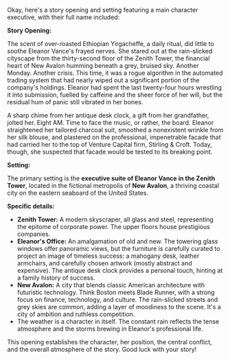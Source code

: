 Okay, here's a story opening and setting featuring a main character executive, with their full name included:

**Story Opening:**

The scent of over-roasted Ethiopian Yirgacheffe, a daily ritual, did little to soothe Eleanor Vance's frayed nerves. She stared out at the rain-slicked cityscape from the thirty-second floor of the Zenith Tower, the financial heart of New Avalon humming beneath a grey, bruised sky. Another Monday. Another crisis. This time, it was a rogue algorithm in the automated trading system that had nearly wiped out a significant portion of the company's holdings. Eleanor had spent the last twenty-four hours wrestling it into submission, fuelled by caffeine and the sheer force of her will, but the residual hum of panic still vibrated in her bones.

A sharp chime from her antique desk clock, a gift from her grandfather, jolted her. Eight AM. Time to face the music, or rather, the board. Eleanor straightened her tailored charcoal suit, smoothed a nonexistent wrinkle from her silk blouse, and plastered on the professional, impenetrable facade that had carried her to the top of Venture Capital firm, Stirling & Croft. Today, though, she suspected that facade would be tested to its breaking point.

**Setting:**

The primary setting is the **executive suite of Eleanor Vance in the Zenith Tower**, located in the fictional metropolis of **New Avalon**, a thriving coastal city on the eastern seaboard of the United States.

**Specific details:**

*   **Zenith Tower:** A modern skyscraper, all glass and steel, representing the epitome of corporate power. The upper floors house prestigious companies.
*   **Eleanor's Office:** An amalgamation of old and new. The towering glass windows offer panoramic views, but the furniture is carefully curated to project an image of timeless success: a mahogany desk, leather armchairs, and carefully chosen artwork (mostly abstract and expensive). The antique desk clock provides a personal touch, hinting at a family history of success.
*   **New Avalon:** A city that blends classic American architecture with futuristic technology. Think Boston meets Blade Runner, with a strong focus on finance, technology, and culture. The rain-slicked streets and grey skies are common, adding a layer of moodiness to the scene. It's a city of ambition and ruthless competition.
*   The weather is a character in itself. The constant rain reflects the tense atmosphere and the storms brewing in Eleanor's professional life.

This opening establishes the character, her position, the central conflict, and the overall atmosphere of the story. Good luck with your story!
